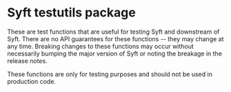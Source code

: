 # Syft testutils package

These are test functions that are useful for testing Syft and downstream of Syft. There are no API guarantees
for these functions -- they may change at any time. Breaking changes to these functions may occur without
necessarily bumping the major version of Syft or noting the breakage in the release notes.

These functions are only for testing purposes and should not be used in production code.
